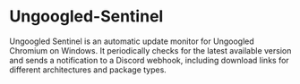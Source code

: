 # Ungoogled-Sentinel
 Ungoogled Sentinel is an automatic update monitor for Ungoogled Chromium on Windows. It periodically checks for the latest available version and sends a notification to a Discord webhook, including download links for different architectures and package types.

